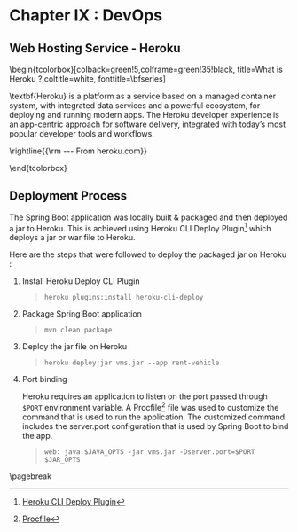Chapter IX : DevOps
===================

## Web Hosting Service - Heroku

\begin{tcolorbox}[colback=green!5,colframe=green!35!black,
title=What is Heroku ?,coltitle=white, fonttitle=\bfseries]

\textbf{Heroku} is a platform as a service based on a managed container system, with integrated data services and a powerful 
ecosystem, for deploying and running modern apps. The Heroku developer experience is an app-centric approach for 
software delivery, integrated with today’s most popular developer tools and workflows.

\rightline{{\rm --- From heroku.com}}

\end{tcolorbox}

## Deployment Process 

The Spring Boot application was locally built & packaged and then deployed a jar to Heroku. This is achieved using 
Heroku CLI Deploy Plugin[^11] which deploys a jar or war file to Heroku.

Here are the steps that were followed to deploy the packaged jar on Heroku : 

   1. Install Heroku Deploy CLI Plugin

        >`heroku plugins:install heroku-cli-deploy`
        >

   2. Package Spring Boot application

        >`mvn clean package`
        >

   3. Deploy the jar file on Heroku

        >`heroku deploy:jar vms.jar --app rent-vehicle`
        >

   4. Port binding
      
      Heroku requires an application to listen on the port passed through `$PORT` environment variable. 
      A Procfile[^12] file was used to customize the command that is used to run the application. 
      The customized command includes the server.port configuration that is used by Spring Boot to bind the app.
      
        >`web: java $JAVA_OPTS -jar vms.jar -Dserver.port=$PORT $JAR_OPTS`
        >

[^11]: [Heroku CLI Deploy Plugin](https://github.com/heroku/heroku-cli-deploy)
[^12]: [Procfile](https://devcenter.heroku.com/articles/procfile)


\pagebreak
